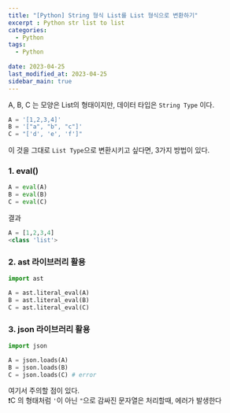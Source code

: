 ```yaml
---
title: "[Python] String 형식 List를 List 형식으로 변환하기"
excerpt : Python str list to list
categories:
  - Python
tags:
  - Python
  
date: 2023-04-25
last_modified_at: 2023-04-25
sidebar_main: true
---
```


A, B, C 는 모양은 List의 형태이지만, 데이터 타입은 ```String Type``` 이다.

```python
A = '[1,2,3,4]'
B = '["a", "b", "c"]'
C = "['d', 'e', 'f']"
```

이 것을 그대로 ```List Type```으로 변환시키고 싶다면,
3가지 방법이 있다.

### 1. eval() 
```python
A = eval(A)
B = eval(B)
C = eval(C)
```
결과
```python
A = [1,2,3,4]
<class 'list'>
```

### 2. ast 라이브러리 활용
```python
import ast

A = ast.literal_eval(A)
B = ast.literal_eval(B)
C = ast.literal_eval(C)
```

### 3. json 라이브러리 활용
```python
import json

A = json.loads(A)
B = json.loads(B)
C = json.loads(C) # error
```
여기서 주의할 점이 있다. <br/>
❗️C 의 형태처럼 ```'```이 아닌 ```"```으로 감싸진 문자열은 처리할때, 에러가 발생한다